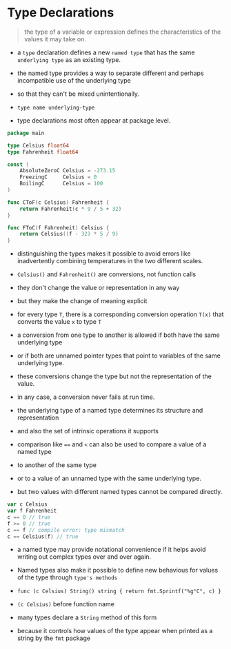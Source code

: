 # Type Declarations

> the type of a variable or expression defines the characteristics of the values it may take on.

- a `type` declaration defines a new `named type` that has the same `underlying type` as an existing type.
- the named type provides a way to separate different and perhaps incompatible use of the underlying type 
- so that they can't be mixed unintentionally.

- `type name underlying-type`

- type declarations most often appear at package level.

```go
package main

type Celsius float64
type Fahrenheit float64

const (
	AbsoluteZeroC Celsius = -273.15
	FreezingC     Celsius = 0
	BoilingC      Celsius = 100
)

func CToF(c Celsius) Fahrenheit {
	return Fahrenheit(c * 9 / 5 + 32)
}

func FToC(f Fahrenheit) Celsius {
	return Celsius((f - 32) * 5 / 9)
}
```

- distinguishing the types makes it possible to avoid errors like inadvertently combining temperatures in the two different scales.
- `Celsius()` and `Fahrenheit()` are conversions, not function calls
- they don't change the value or representation in any way
- but they make the change of meaning explicit

- for every type `T`, there is a corresponding conversion operation `T(x)` that converts the value `x` to type `T`
- a conversion from one type to another is allowed if both have the same underlying type
- or if both are unnamed pointer types that point to variables of the same underlying type.
- these conversions change the type but not the representation of the value.

- in any case, a conversion never fails at run time.

- the underlying type of a named type determines its structure and representation
- and also the set of intrinsic operations it supports

- comparison like `==` and `<` can also be used to compare a value of a named type
- to another of the same type
- or to a value of an unnamed type with the same underlying type.
- but two values with different named types cannot be compared directly.

```go
var c Celsius
var f Fahrenheit
c == 0 // true
f >= 0 // true
c == f // compile error: type mismatch
c == Celsius(f) // true
```

- a named type may provide notational convenience if it helps avoid writing out complex types over and over again.

- Named types also make it possible to define new behavious for values of the type through `type's methods`

- `func (c Celsius) String() string { return fmt.Sprintf("%g°C", c) }`
- `(c Celsius)` before function name
- many types declare a `String` method of this form
- because it controls how values of the type appear when printed as a string by the `fmt` package
